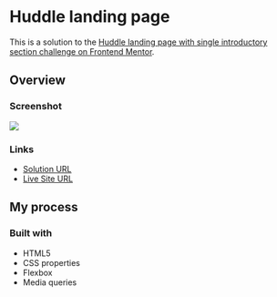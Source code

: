 # Huddle landing page

This is a solution to the [Huddle landing page with single introductory section challenge on Frontend Mentor](https://www.frontendmentor.io/challenges/huddle-landing-page-with-a-single-introductory-section-B_2Wvxgi0).

## Overview

### Screenshot

![](https://i.postimg.cc/59p7qmbK/image.png)

### Links

- [Solution URL](https://www.frontendmentor.io/solutions/responsive-landing-page-using-flexbox-H0Oy7iOvmJ)
- [Live Site URL](https://ei7mo.github.io/huddle-landing-page/)

## My process

### Built with

- HTML5
- CSS properties
- Flexbox
- Media queries
